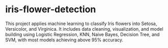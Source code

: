 # iris-flower-detection
This project applies machine learning to classify Iris flowers into Setosa, Versicolor, and Virginica. It includes data cleaning, visualization, and model building using Logistic Regression, KNN, Naive Bayes, Decision Tree, and SVM, with most models achieving above 95% accuracy.
